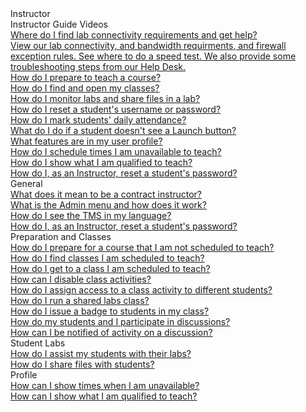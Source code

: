 <!-- 
    Adding new documents!
    1. Duplicate the following:
        <a class="subtopic_link" href="insert_document_link_here*">
            <div class="subtopic_title">insert_document_title here</div>
            <div class="subtopic_description">insert_document_description_here</div>
        </a>
    2. Replace:
        href link with your document's link
        subtopic_title text with your document's title
        subtopic_description text with your document's description
    3. Place in respective subtopic group
    4. Ensure to add the new document in A-Z index
-->

<div class="categoriesHeader" tabindex="0" title="Instructor - Docs Container">Instructor</div>
<div class="accordionModule">
  <div class="subtopic selected">
    <div class="subtopic_header" tabindex="0" title="instructor guide videos" role="button" aria-selected="true" selected>Instructor Guide Videos</div>
    <div class="subtopic_links">
           <a class="subtopic_link" href="https://youtu.be/lIZjr1t14-0" target="_blank">
        <div class="subtopic_title">Where do I find lab connectivity requirements and get help?</div>
      <div class="subtopic_description">View our lab connectivity, and bandwidth requirments, and firewall exception rules. See where to do a speed test. We also provide some troubleshooting steps from our Help Desk.</div>
      </a>
      <a class="subtopic_link" href="/tms/instructors/Instructor Guide Videos/https://youtu.be/Gv9AkFCWwvU">
        <div class="subtopic_title">How do I prepare to teach a course?</div>
      </a>
      <a class="subtopic_link" href="/tms/instructors/Instructor Guide Videos/https://youtu.be/o5Kh7FzV37k">
        <div class="subtopic_title">How do I find and open my classes?</div>
      </a>
      <a class="subtopic_link" href="/tms/instructors/Instructor Guide Videos/https://youtu.be/Ey4DLXe74Uc">
        <div class="subtopic_title">How do I monitor labs and share files in a lab?</div>
      </a>
      <a class="subtopic_link" href="/tms/instructors/Instructor Guide Videos/https://youtu.be/C1kWaVl2NMQ">
        <div class="subtopic_title">How do I reset a student's username or password?</div>
      </a>
      <a class="subtopic_link" href="/tms/instructors/Instructor Guide Videos/https://youtu.be/BNmy39wGdRM">
        <div class="subtopic_title">How do I mark students' daily attendance?</div>
      </a>
      <a class="subtopic_link" href="/tms/instructors/Instructor Guide Videos/https://youtu.be/E7faRq3D46I">
        <div class="subtopic_title">What do I do if a student doesn't see a Launch button?</div>
      </a>
      <a class="subtopic_link" href="/tms/instructors/Instructor Guide Videos/https://youtu.be/Ji6oS_qwX70">
        <div class="subtopic_title">What features are in my user profile?</div>
      </a>
      <a class="subtopic_link" href="/tms/instructors/Instructor Guide Videos/https://youtu.be/S0XMTRAYTw4">
        <div class="subtopic_title">How do I schedule times I am unavailable to teach?</div>
      </a>
      <a class="subtopic_link" href="/tms/instructors/Instructor Guide Videos/https://youtu.be/bK_RiEbbjHA">
        <div class="subtopic_title">How do I show what I am qualified to teach?</div>
      </a>
      <a class="subtopic_link" href="/tms/instructors/general/reset-student-password.md">
        <div class="subtopic_title">How do I, as an Instructor, reset a student's password?</div>
      </a>
    </div>
   </div>
  </div><div class="subtopic">
    <div class="subtopic_header" tabindex="0" title="General Docs" role="button" aria-selected="false">General</div>
    <div id="body_1" class="subtopic_links">
      <a class="subtopic_link" href="/tms/instructors/general/what-is-a-contract-instructor.md">
        <div class="subtopic_title">What does it mean to be a contract instructor?</div>
      </a>
      <a class="subtopic_link" href="/tms/tms-administrators/tms-fundamentals/admin-menu.md">
        <div class="subtopic_title">What is the Admin menu and how does it work?</div>
      </a>
        <a class="subtopic_link" href="/tms/end-user-student-faqs/basics/my-language.md">
        <div class="subtopic_title">How do I see the TMS in my language?</div>
      </a>
      <a class="subtopic_link" href="/tms/instructors/general/reset-student-password.md">
        <div class="subtopic_title">How do I, as an Instructor, reset a student's password?</div>
      </a>
    </div>
   </div><div class="subtopic">
    <div class="subtopic_header" tabindex="0" title="Preparation and Classes Docs" role="button" aria-selected="false">Preparation and Classes</div>
    <div class="subtopic_links">
      <a class="subtopic_link" href="/tms/instructors/instructor-prep-and-classes/prepare-for-course-not-scheduled-to-teach.md">
        <div class="subtopic_title">How do I prepare for a course that I am not scheduled to teach?</div>
      </a>
      <a class="subtopic_link" href="/tms/instructors/instructor-prep-and-classes/find-classes-scheduled-to-teach.md">
        <div class="subtopic_title">How do I find classes I am scheduled to teach?</div>
      </a>
      <a class="subtopic_link" href="/tms/instructors/instructor-prep-and-classes/get-to-class-scheduled-to-teach.md">
        <div class="subtopic_title">How do I get to a class I am scheduled to teach?</div>
      </a>
      <a class="subtopic_link" href="/tms/instructors/instructor-prep-and-classes/disable-class-activities.md">
        <div class="subtopic_title">How can I disable class activities?</div>
      </a>
        <a class="subtopic_link" href="/tms/instructors/instructor-prep-and-classes/assign-class-activities.md">
        <div class="subtopic_title">How do I assign access to a class activity to different students?</div>
      </a>
        <a class="subtopic_link" href="/tms/instructors/instructor-prep-and-classes/shared-labs-class.md">
       <div class="subtopic_title">How do I run a shared labs class?</div>
      </a>
       <a class="subtopic_link" href="/tms/instructors/instructor-prep-and-classes/issue-manual-badge.md">
       <div class="subtopic_title">How do I issue a badge to students in my class?</div>
      </a>
      <a class="subtopic_link" href="/tms/tms-administrators/discussions/participation.md">
        <div class="subtopic_title">How do my students and I participate in discussions?</div>
      </a>
      <a class="subtopic_link" href="/tms/tms-administrators/discussions/admin-follow.md">
        <div class="subtopic_title">How can I be notified of activity on a discussion?</div>
      </a>
    </div>
  </div>
  <div class="subtopic">
    <div class="subtopic_header" tabindex="0" title="Student Labs Docs" role="button" aria-selected="false">Student Labs</div>
    <div class="subtopic_links">
      <a class="subtopic_link" href="/tms/instructors/student-labs/assist-students.md">
        <div class="subtopic_title">How do I assist my students with their labs?</div>
      </a>
      <a class="subtopic_link" href="/tms/instructors/student-labs/share-files-with-students.md">
        <div class="subtopic_title">How do I share files with students?</div>
      </a>
    </div>
  </div>
  <div class="subtopic">
    <div class="subtopic_header" tabindex="0" title="Profile Docs" role="button" aria-selected="false">Profile</div>
    <div class="subtopic_links">
      <a class="subtopic_link" href="/tms/instructors/instructor-profile/show-unavailable-times.md">
        <div class="subtopic_title">How can I show times when I am unavailable?</div>
      </a>
      <a class="subtopic_link" href="/tms/instructors/instructor-profile/show-courses-qualified-to-teach.md">
        <div class="subtopic_title">How can I show what I am qualified to teach?</div>
      </a>
    </div>
  </div>

